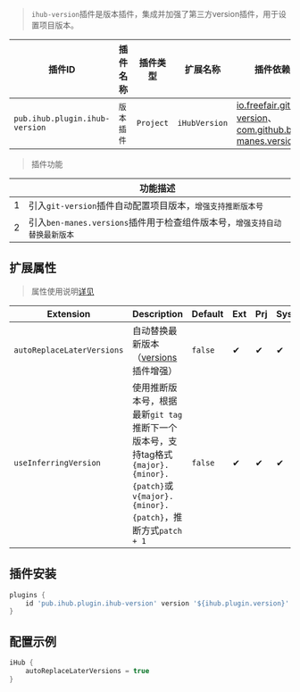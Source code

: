 > `ihub-version`插件是版本插件，集成并加强了第三方version插件，用于设置项目版本。

| 插件ID | 插件名称 | 插件类型 | 扩展名称 | 插件依赖                                                                                                                                                                                                                                    |
|-------|---------|--------|---------|----------------------------------------------------------------------------------------------------------------------------------------------------------------------------------------------------------------------------------------------|
| `pub.ihub.plugin.ihub-version` | `版本插件` | `Project` | `iHubVersion` | [io.freefair.git-version](https://plugins.gradle.org/plugin/io.freefair.git-version)、[com.github.ben-manes.versions](https://plugins.gradle.org/plugin/com.github.ben-manes.versions) |

> 插件功能

| | 功能描述 |
|--|--|
| 1 | 引入`git-version`插件自动配置项目版本，`增强支持推断版本号` |
| 2 | 引入`ben-manes.versions`插件用于检查组件版本号，`增强支持自动替换最新版本` |

## 扩展属性

> 属性使用说明[详见](/explanation?id=属性配置说明)

| Extension | Description | Default | Ext | Prj | Sys | Env |
| --------- | ----------- | ------- | --- | ------- | ------ | --- |
| `autoReplaceLaterVersions` | 自动替换最新版本（[versions](https://plugins.gradle.org/plugin/com.github.ben-manes.versions)插件增强） | `false` | ✔ | ✔ | ✔ | ❌ |
| `useInferringVersion` | 使用推断版本号，根据最新`git tag`推断下一个版本号，支持tag格式`{major}.{minor}.{patch}`或`v{major}.{minor}.{patch}`，推断方式`patch + 1` | `false` | ✔ | ✔ | ✔ | ✔ |

## 插件安装

```groovy
plugins {
    id 'pub.ihub.plugin.ihub-version' version '${ihub.plugin.version}'
}
```

## 配置示例

```groovy
iHub {
    autoReplaceLaterVersions = true
}
```
